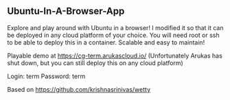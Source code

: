 Ubuntu-In-A-Browser-App
-----------------

Explore and play around with Ubuntu in a browser!  I modified it so that it can be deployed in any cloud platform of your choice.  You will need root or ssh to be able to deploy this in a container.  Scalable and easy to maintain!

Playable demo at https://cg-term.arukascloud.io/ (Unfortunately Arukas has shut down, but you can still deploy this on any cloud platform)

Login: term
Password: term

Based on https://github.com/krishnasrinivas/wetty
